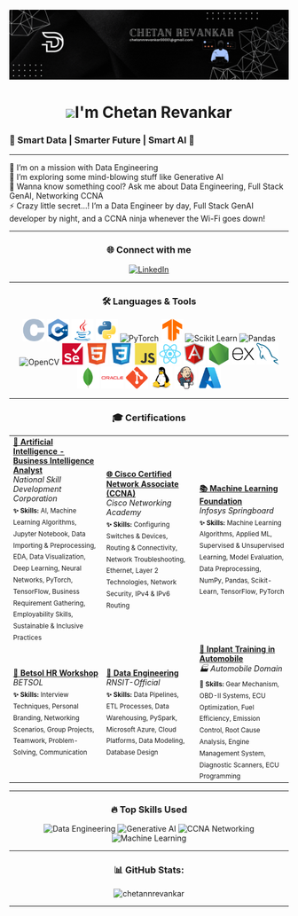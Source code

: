 <p align="center">
    <img src="Chetannrevankar.gif" alt="Banner GIF">
</p>

<h1 align="center"><img src="https://raw.githubusercontent.com/rajput2107/rajput2107/master/Assets/Handshake.gif" width="80px">I'm Chetan Revankar</h1>
<h3>🚀 Smart Data | Smarter Future | Smart AI 🤖</h3>

---

🌟 I’m on a mission with Data Engineering  
🌱 I’m exploring some mind-blowing stuff like Generative AI  
💬 Wanna know something cool? Ask me about Data Engineering, Full Stack GenAI, Networking CCNA  
⚡ Crazy little secret...! I’m a Data Engineer by day, Full Stack GenAI developer by night, and a CCNA ninja whenever the Wi-Fi goes down!

---

<h3 align="center">🌐 Connect with me</h3>
<p align="center">
  <a href="https://linkedin.com/in/chetan-revankar-7a782329b" target="_blank"><img src="https://raw.githubusercontent.com/rahuldkjain/github-profile-readme-generator/master/src/images/icons/Social/linked-in-alt.svg" alt="LinkedIn" height="30" width="40" /></a>
</p>

---

<h3 align="center">🛠️ Languages & Tools</h3>
<p align="center">
  <img src="https://raw.githubusercontent.com/devicons/devicon/master/icons/c/c-original.svg" alt="C" height="40" width="40"/>
  <img src="https://raw.githubusercontent.com/devicons/devicon/master/icons/cplusplus/cplusplus-original.svg" alt="C++" height="40" width="40"/>
  <img src="https://raw.githubusercontent.com/devicons/devicon/master/icons/java/java-original.svg" alt="Java" height="40" width="40"/>
  <img src="https://raw.githubusercontent.com/devicons/devicon/master/icons/python/python-original.svg" alt="Python" height="40" width="40"/>
  <img src="https://upload.wikimedia.org/wikipedia/commons/1/10/PyTorch_logo_icon.svg" alt="PyTorch" height="40" width="40"/>
  <img src="https://raw.githubusercontent.com/devicons/devicon/master/icons/tensorflow/tensorflow-original.svg" alt="TensorFlow" height="40" width="40"/>
  <img src="https://upload.wikimedia.org/wikipedia/commons/0/05/Scikit_learn_logo_small.svg" alt="Scikit Learn" height="40" width="40"/>
  <img src="https://upload.wikimedia.org/wikipedia/commons/e/ed/Pandas_logo.svg" alt="Pandas" height="40" width="40"/>
  <img src="https://upload.wikimedia.org/wikipedia/commons/3/32/OpenCV_Logo_with_text_svg_version.svg" alt="OpenCV" height="40" width="40"/>
  <img src="https://raw.githubusercontent.com/devicons/devicon/master/icons/selenium/selenium-original.svg" alt="Selenium" height="40" width="40"/>
  <img src="https://raw.githubusercontent.com/devicons/devicon/master/icons/html5/html5-original.svg" alt="HTML5" height="40" width="40"/>
  <img src="https://raw.githubusercontent.com/devicons/devicon/master/icons/css3/css3-original.svg" alt="CSS3" height="40" width="40"/>
  <img src="https://raw.githubusercontent.com/devicons/devicon/master/icons/javascript/javascript-original.svg" alt="JavaScript" height="40" width="40"/>
  <img src="https://raw.githubusercontent.com/devicons/devicon/master/icons/react/react-original.svg" alt="React" height="40" width="40"/>
  <img src="https://raw.githubusercontent.com/devicons/devicon/master/icons/angularjs/angularjs-original.svg" alt="Angular" height="40" width="40"/>
  <img src="https://raw.githubusercontent.com/devicons/devicon/master/icons/nodejs/nodejs-original.svg" alt="NodeJS" height="40" width="40"/>
  <img src="https://raw.githubusercontent.com/devicons/devicon/master/icons/express/express-original.svg" alt="Express" height="40" width="40"/>
  <img src="https://raw.githubusercontent.com/devicons/devicon/master/icons/mysql/mysql-original.svg" alt="MySQL" height="40" width="40"/>
  <img src="https://raw.githubusercontent.com/devicons/devicon/master/icons/mongodb/mongodb-original.svg" alt="MongoDB" height="40" width="40"/>
  <img src="https://raw.githubusercontent.com/devicons/devicon/master/icons/oracle/oracle-original.svg" alt="Oracle" height="40" width="40"/>
  <img src="https://raw.githubusercontent.com/devicons/devicon/master/icons/git/git-original.svg" alt="Git" height="40" width="40"/>
  <img src="https://raw.githubusercontent.com/devicons/devicon/master/icons/linux/linux-original.svg" alt="Linux" height="40" width="40"/>
  <img src="https://raw.githubusercontent.com/devicons/devicon/master/icons/jenkins/jenkins-original.svg" alt="Jenkins" height="40" width="40"/>
  <img src="https://raw.githubusercontent.com/devicons/devicon/master/icons/azure/azure-original.svg" alt="Azure" height="40" width="40"/> 
</p>

---

<h3 align="center">🎓 Certifications</h3>

<table align="center">
  <tr>
    <td width="33%">
      <strong><a href="AI-BI_Certificate.pdf" target="_blank" rel="noopener noreferrer">🤖 Artificial Intelligence - Business Intelligence Analyst</a></strong><br>
      <em> National Skill Development Corporation</em><br>
      <sub><b>✨ Skills:</b> AI, Machine Learning Algorithms, Jupyter Notebook, Data Importing & Preprocessing, EDA, Data Visualization, Deep Learning, Neural Networks, PyTorch, TensorFlow, Business Requirement Gathering, Employability Skills, Sustainable & Inclusive Practices</sub>
    </td>
    <td width="33%">
      <strong><a href="CCNA1_Certificate.pdf" target="_blank" rel="noopener noreferrer">🌐 Cisco Certified Network Associate (CCNA)</a></strong><br>
      <em> Cisco Networking Academy</em><br>
      <sub><b>✨ Skills:</b> Configuring Switches & Devices, Routing & Connectivity, Network Troubleshooting, Ethernet, Layer 2 Technologies, Network Security, IPv4 & IPv6 Routing</sub>
    </td>
    <td width="33%">
      <strong><a href="ML_Certificate.pdf" target="_blank" rel="noopener noreferrer">📚 Machine Learning Foundation</a></strong><br>
      <em> Infosys Springboard</em><br>
      <sub><b>✨ Skills:</b> Machine Learning Algorithms, Applied ML, Supervised & Unsupervised Learning, Model Evaluation, Data Preprocessing, NumPy, Pandas, Scikit-Learn, TensorFlow, PyTorch</sub>
    </td>
  </tr>
  <tr>
    <td width="33%">
      <strong><a href="Betsol_Certificate.pdf" target="_blank" rel="noopener noreferrer">💼 Betsol HR Workshop</a></strong><br>
      <em> BETSOL</em><br>
      <sub><b>✨ Skills:</b> Interview Techniques, Personal Branding, Networking Scenarios, Group Projects, Teamwork, Problem-Solving, Communication</sub>
    </td>
    <td width="33%">
      <strong><a href="DataEngineeringWorkshop_Certificate.pdf" target="_blank" rel="noopener noreferrer">🔧 Data Engineering</a></strong><br>
      <em> RNSIT-Official</em><br>
      <sub><b>✨ Skills:</b> Data Pipelines, ETL Processes, Data Warehousing, PySpark, Microsoft Azure, Cloud Platforms, Data Modeling, Database Design</sub>
    </td>
    <td width="33%">
      <strong><a href="AutomobileInplantTraining_Certificate.pdf" target="_blank" rel="noopener noreferrer">🚗 Inplant Training in Automobile</a></strong><br>
      <em>🏭 Automobile Domain</em><br>
      <sub><b>🔩 Skills:</b> Gear Mechanism, OBD-II Systems, ECU Optimization, Fuel Efficiency, Emission Control, Root Cause Analysis, Engine Management System, Diagnostic Scanners, ECU Programming</sub>
    </td>
  </tr>
</table>



---

<h3 align="center">🔥 Top Skills Used</h3>
<p align="center">
  <img src="https://img.shields.io/badge/Data%20Engineering-%230075A8.svg?&style=for-the-badge&logo=Databricks&logoColor=white" alt="Data Engineering"/>
  <img src="https://img.shields.io/badge/Generative%20AI-%23FF6F00.svg?&style=for-the-badge&logo=OpenAI&logoColor=white" alt="Generative AI"/>
  <img src="https://img.shields.io/badge/CCNA%20Networking-%234285F4.svg?&style=for-the-badge&logo=Cisco&logoColor=white" alt="CCNA Networking"/>
  <img src="https://img.shields.io/badge/Machine%20Learning-%23F7931E.svg?&style=for-the-badge&logo=Scikit-learn&logoColor=white" alt="Machine Learning"/>
</p>

---

<h3 align="center">📊 GitHub Stats:</h3>
<p align="center">
    <img align="center" src="https://github-readme-stats.vercel.app/api/top-langs?username=chetannrevankar&show_icons=true&locale=en&layout=compact" alt="chetannrevankar" />
</p>

---
